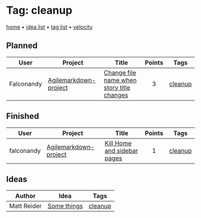 # Tag: cleanup

[home](../index.md) • [idea list](../ideas.md) • [tag list](../tags.md) • [velocity](../velocity.md)

## Planned
| User | Project | Title | Points | Tags |
|---|---|---|:---:|---|
| Falconandy | [Agilemarkdown-project](../agilemarkdown-project.md) | [Change file name when story title changes](../agilemarkdown-project/Change-file-name-when-story-title-changes.md) | 3 | [cleanup](cleanup.md) |

## Finished
| User | Project | Title | Points | Tags |
|---|---|---|:---:|---|
| falconandy | [Agilemarkdown-project](../agilemarkdown-project.md) | [Kill Home and sidebar pages](../agilemarkdown-project/kill-Home-and-sidebar-pages.md) | 1 | [cleanup](cleanup.md) |

## Ideas

| Author | Idea | Tags |
|---|---|---|
| Matt Reider | [Some things](../ideas/some-things.md) | [cleanup](cleanup.md) |
